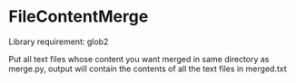 # FileContentMerge

Library requirement: glob2

Put all text files whose content you want merged in same directory as merge.py, output will contain the contents of all the text files in merged.txt

